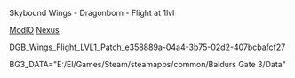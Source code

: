 Skybound Wings - Dragonborn - Flight at 1lvl

[ModIO](https://mod.io/g/baldursgate3/m/skybound-wings-dragonborn-flight-at-1lvl#description)
[Nexus](https://www.nexusmods.com/baldursgate3/mods/14473)

DGB_Wings_Flight_LVL1_Patch_e358889a-04a4-3b75-02d2-407bcbafcf27

BG3_DATA="E:/El/Games/Steam/steamapps/common/Baldurs Gate 3/Data"
